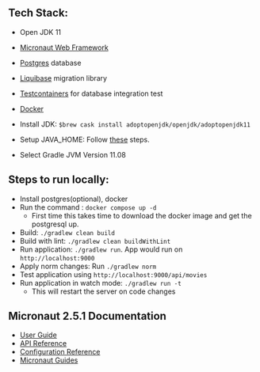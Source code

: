 ## Tech Stack:
- Open JDK 11
- [Micronaut Web Framework]((https://docs.micronaut.io/2.5.1/guide/index.html))
- [Postgres](https://www.postgresql.org/docs/12/index.html) database
- [Liquibase](https://www.liquibase.org/get-started/quickstart) migration library
- [Testcontainers](https://www.testcontainers.org/) for database integration test
- [Docker](https://docs.docker.com/get-started/overview/)

- Install JDK:
  `$brew cask install adoptopenjdk/openjdk/adoptopenjdk11`

- Setup JAVA_HOME: Follow [these](https://www.appsdeveloperblog.com/how-to-set-java_home-on-mac/) steps.
- Select Gradle JVM Version 11.08

## Steps to run locally:
- Install postgres(optional), docker
- Run the command : `docker compose up -d`
    - First time this takes time to download the docker image and get the postgresql up.
- Build: `./gradlew clean build`
- Build with lint: `./gradlew clean buildWithLint`
- Run application: `./gradlew run`. App would run on `http://localhost:9000`
 - Apply norm changes: Run `./gradlew norm`
 - Test application using `http://localhost:9000/api/movies`
- Run application in watch mode: `./gradlew run -t`
    - This will restart the server on code changes

## Micronaut 2.5.1 Documentation

- [User Guide](https://docs.micronaut.io/2.5.1/guide/index.html)
- [API Reference](https://docs.micronaut.io/2.5.1/api/index.html)
- [Configuration Reference](https://docs.micronaut.io/2.5.1/guide/configurationreference.html)
- [Micronaut Guides](https://guides.micronaut.io/index.html)

